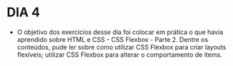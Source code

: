 # DIA 4

- O objetivo dos exercícios desse dia foi colocar em prática o que havia aprendido sobre HTML e CSS - CSS Flexbox - Parte 2. Dentre os conteúdos, pude ler sobre como utilizar CSS Flexbox para criar layouts flexíveis; utilizar CSS Flexbox para alterar o comportamento de items.

